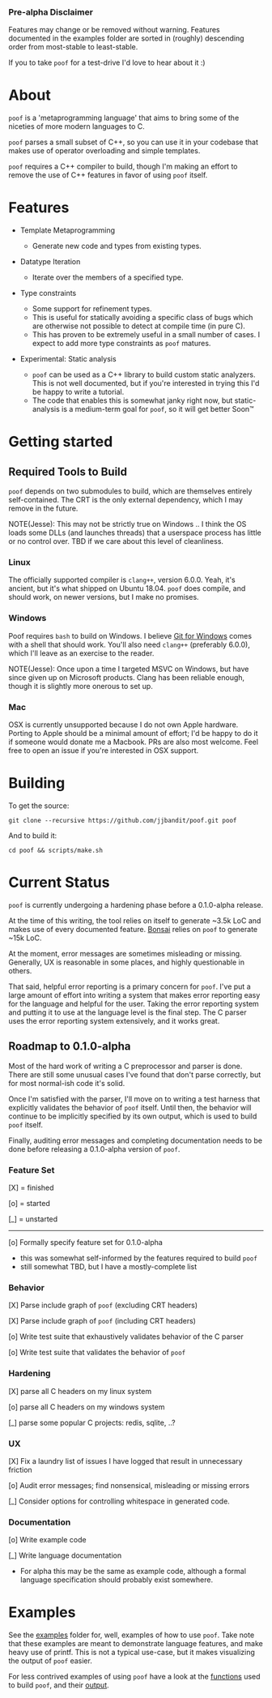 ### Pre-alpha Disclaimer

Features may change or be removed without warning.  Features documented in the
examples folder are sorted in (roughly) descending order from most-stable to
least-stable.

If you to take `poof` for a test-drive I'd love to hear about it :)


# About
`poof` is a 'metaprogramming language' that aims to bring some of the niceties
of more modern languages to C.

`poof` parses a small subset of C++, so you can use it in your codebase that
makes use of operator overloading and simple templates.

`poof` requires a C++ compiler to build, though I'm making an effort to remove
the use of C++ features in favor of using `poof` itself.


# Features

- Template Metaprogramming
  - Generate new code and types from existing types.

- Datatype Iteration
  - Iterate over the members of a specified type.

- Type constraints
  - Some support for refinement types.
  - This is useful for statically avoiding a specific class of bugs which are
    otherwise not possible to detect at compile time (in pure C).
  - This has proven to be extremely useful in a small number of cases.  I
    expect to add more type constraints as `poof` matures.

- Experimental: Static analysis
  - `poof` can be used as a C++ library to build custom static analyzers.  This
    is not well documented, but if you're interested in trying this I'd be
    happy to write a tutorial.
  - The code that enables this is somewhat janky right now, but static-analysis
    is a medium-term goal for `poof`, so it will get better Soon™


# Getting started

## Required Tools to Build

`poof` depends on two submodules to build, which are themselves entirely
self-contained.  The CRT is the only external dependency, which I may remove
in the future.

NOTE(Jesse): This may not be strictly true on Windows .. I think the OS loads
some DLLs (and launches threads) that a userspace process has little or no
control over.  TBD if we care about this level of cleanliness.

### Linux

The officially supported compiler is `clang++`, version 6.0.0.  Yeah, it's
ancient, but it's what shipped on Ubuntu 18.04.  `poof` does compile, and
should work, on newer versions, but I make no promises.

### Windows

Poof requires `bash` to build on Windows.  I believe [Git for
Windows](https://gitforwindows.org/) comes with a shell that should work.
You'll also need `clang++` (preferably 6.0.0), which I'll leave as an exercise
to the reader.

NOTE(Jesse): Once upon a time I targeted MSVC on Windows, but have since given
up on Microsoft products.  Clang has been reliable enough, though it is
slightly more onerous to set up.

### Mac

OSX is currently unsupported because I do not own Apple hardware.  Porting to
Apple should be a minimal amount of effort; I'd be happy to do it if someone
would donate me a Macbook.  PRs are also most welcome. Feel free to open an
issue if you're interested in OSX support.


# Building

To get the source:

`git clone --recursive https://github.com/jjbandit/poof.git poof`

And to build it:

`cd poof && scripts/make.sh`


# Current Status

`poof` is currently undergoing a hardening phase before a 0.1.0-alpha release.

At the time of this writing, the tool relies on itself to generate ~3.5k LoC
and makes use of every documented feature.  [Bonsai](https://github.com/jjbandit/bonsai)
relies on `poof` to generate ~15k LoC.

At the moment, error messages are sometimes misleading or missing.  Generally,
UX is reasonable in some places, and highly questionable in others.

That said, helpful error reporting is a primary concern for `poof`.  I've put a
large amount of effort into writing a system that makes error reporting easy
for the language and helpful for the user.  Taking the error reporting system
and putting it to use at the language level is the final step.  The C parser
uses the error reporting system extensively, and it works great.




## Roadmap to 0.1.0-alpha

Most of the hard work of writing a C preprocessor and parser is done.  There
are still some unusual cases I've found that don't parse correctly, but for
most normal-ish code it's solid.

Once I'm satisfied with the parser, I'll move on to writing a test harness that
explicitly validates the behavior of `poof` itself.  Until then, the behavior
will continue to be implicitly specified by its own output, which is used to
build `poof` itself.

Finally, auditing error messages and completing documentation needs to be done
before releasing a 0.1.0-alpha version of `poof`.


### Feature Set

[X] = finished

[o] = started

[\_] = unstarted

---

[o] Formally specify feature set for 0.1.0-alpha

- this was somewhat self-informed by the features required to build `poof`
- still somewhat TBD, but I have a mostly-complete list

### Behavior
[X] Parse include graph of `poof` (excluding CRT headers)

[X] Parse include graph of `poof` (including CRT headers)

[o] Write test suite that exhaustively validates behavior of the C parser

[o] Write test suite that validates the behavior of `poof`

### Hardening
[X] parse all C headers on my linux system

[o] parse all C headers on my windows system

[\_] parse some popular C projects: redis, sqlite, ..?

### UX
[X] Fix a laundry list of issues I have logged that result in unnecessary friction

[o] Audit error messages; find nonsensical, misleading or missing errors

[\_] Consider options for controlling whitespace in generated code.

### Documentation
[o] Write example code

[\_] Write language documentation
- For alpha this may be the same as example code, although a formal language
  specification should probably exist somewhere.


# Examples

See the [examples](https://github.com/jjbandit/poof/tree/master/examples)
folder for, well, examples of how to use `poof`.  Take note that these examples
are meant to demonstrate language features, and make heavy use of printf.  This
is not a typical use-case, but it makes visualizing the output of `poof` easier.

For less contrived examples of using `poof` have a look at the
[functions](https://github.com/jjbandit/poof/blob/master/poof/functions.h) used
to build `poof`, and their
[output](https://github.com/jjbandit/poof/tree/master/poof/generated).

